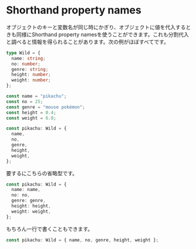 # Shorthand property names

オブジェクトのキーと変数名が同じ時にかぎり、オブジェクトに値を代入するときも同様にShorthand property namesを使うことができます。これも分割代入と調べると情報を得られることがあります。次の例がほぼすべてです。

```ts
type Wild = {
  name: string;
  no: number;
  genre: string;
  height: number;
  weight: number;
};

const name = "pikachu";
const no = 25;
const genre = "mouse pokémon";
const height = 0.4;
const weight = 6.0;

const pikachu: Wild = {
  name,
  no,
  genre,
  height,
  weight,
};
```

要するにこちらの省略型です。

```ts
const pikachu: Wild = {
  name: name,
  no: no,
  genre: genre,
  height: height,
  weight: weight,
};
```

もちろん一行で書くこともできます。

```ts
const pikachu: Wild = { name, no, genre, height, weight };
```
